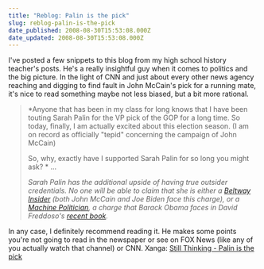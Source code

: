 ```yaml
---
title: "Reblog: Palin is the pick"
slug: reblog-palin-is-the-pick
date_published: 2008-08-30T15:53:08.000Z
date_updated: 2008-08-30T15:53:08.000Z
---
```


I've posted a few snippets to this blog from my high school history teacher's posts. He's a really insightful guy when it comes to politics and the big picture. In the light of CNN and just about every other news agency reaching and digging to find fault in John McCain's pick for a running mate, it's nice to read something maybe not less biased, but a bit more rational.

> *Anyone that has been in my class for long knows that I have been touting Sarah Palin for the VP pick of the GOP for a long time. So today, finally, I am actually excited about this election season. (I am on record as officially "tepid" concerning the campaign of John McCain)
> 
> So, why, exactly have I supported Sarah Palin for so long you might ask?
> *
> ...
> 
> *Sarah Palin has the additional upside of having true outsider credentials.  No one will be able to claim that she is either a [Beltway Insider](http://en.wikipedia.org/wiki/Inside_the_Beltway) (both John McCain and Joe Biden face this charge), or a [Machine Politician](http://en.wikipedia.org/wiki/Political_machine), a charge that Barack Obama faces in David Freddoso's [recent book](http://www.regnery.com/books/obama.html).*

In any case, I definitely recommend reading it. He makes some points you're not going to read in the newspaper or see on FOX News (like any of you actually watch that channel) or CNN.
Xanga: [Still Thinking - Palin is the pick](http://weblog.xanga.com/stillthinking3/672405355/palin-is-the-pick.html)
